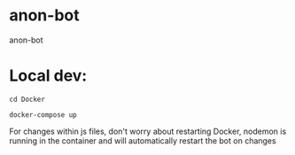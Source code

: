 # anon-bot

anon-bot

# Local dev:

`cd Docker`

`docker-compose up`

For changes within js files, don't worry about restarting Docker, nodemon is running in the container and will automatically restart the bot on changes